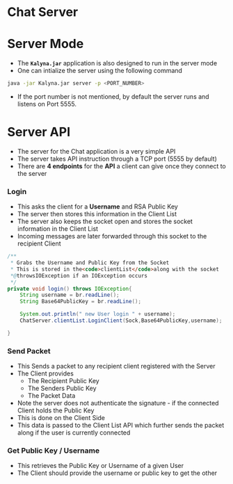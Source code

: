 # Chat Server

# Server Mode

- The **`Kalyna.jar`** application is also designed to run in the server mode
- One can intialize the server using the following command

```bash
java -jar Kalyna.jar server -p <PORT_NUMBER>
```

- If the port number is not mentioned, by default the server runs and listens on Port $5555$.

# Server API

- The server for the Chat application is a very simple API
- The server takes API instruction through a TCP port ($5555$ by default)
- There are **4 endpoints** for the **API** a client can give once they connect to the server

### Login

- This asks the client for a **Username** and RSA Public Key
- The server then stores this information in the Client List
- The server also keeps the socket open and stores the socket information in the Client List
- Incoming messages are later forwarded through this socket to the recipient Client

```java
/**
 * Grabs the Username and Public Key from the Socket
 * This is stored in the<code>clientList</code>along with the socket
 *@throwsIOException if an IOException occurs
 */
private void login() throws IOException{
    String username = br.readLine();
    String Base64PublicKey = br.readLine();

    System.out.println(" new User login " + username);
    ChatServer.clientList.LoginClient(Sock,Base64PublicKey,username);

}
```

### Send Packet

- This Sends a packet to any recipient client registered with the Server
- The Client provides
    - The Recipient Public Key
    - The Senders Public Key
    - The Packet Data
- Note the server does not authenticate the signature - if the connected Client holds the Public Key
- This is done on the Client Side
- This data is passed to the Client List API which further sends the packet along if the user is currently connected

### Get Public Key / Username

- This retrieves the Public Key or Username of a given User
- The Client should provide the username or public key to get the other